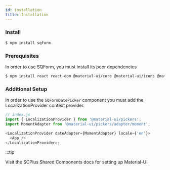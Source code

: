 ```yaml
---
id: installation
title: Installation
---
```


### Install

```sh
$ npm install sqform
```

### Prerequisites

In order to use SQForm, you must install its peer dependencies

```sh
$ npm install react react-dom @material-ui/core @material-ui/icons @material-ui/lab @material-ui/pickers
```

### Additional Setup

In order to use the `SQFormDatePicker` component you must add the LocalizationProvider context provider.

```js
// index.js
import { LocalizationProvider } from '@material-ui/pickers';
import MomentAdapter from '@material-ui/pickers/adapter/moment';

<LocalizationProvider dateAdapter={MomentAdapter} locale={'en'}>
  <App />
</LocalizationProvider>;
```

:::tip

Visit the SCPlus Shared Components docs for setting up Material-UI
